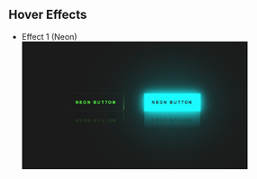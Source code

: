 ## Hover Effects

* Effect 1 (Neon) <br>
<a href="https://github.com/py-PiYush/Awesome-web-elements/tree/main/Button%20Hover%20Effects/01-neon"><img src="../img/btnhvr1.png" width="400px"></a><br>


